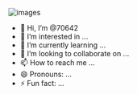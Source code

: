 ![images](https://github.com/70642/70642/assets/167297604/bdae2e05-71db-4dfe-a273-5cb1df5a2864)
- 👋 Hi, I’m @70642
- 👀 I’m interested in ...
- 🌱 I’m currently learning ...
- 💞️ I’m looking to collaborate on ...
- 📫 How to reach me ...
- 😄 Pronouns: ...
- ⚡ Fun fact: ...

<!---
70642/70642 is a ✨ special ✨ repository because its `README.md` (this file) appears on your GitHub profile.
You can click the Preview link to take a look at your changes.
--->
